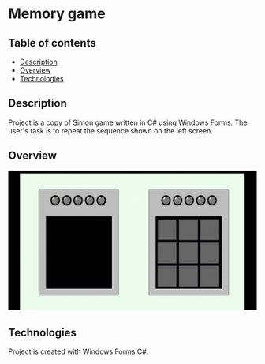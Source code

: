 # Memory game
## Table of contents
* [Description](#description)
* [Overview](#overview)
* [Technologies](#technologies)

## Description
Project is a copy of Simon game written in C# using Windows Forms.
The user's task is to repeat the sequence shown on the left screen.

## Overview
![Game overview](./memory/images/movie.gif)

## Technologies
Project is created with Windows Forms C#.
